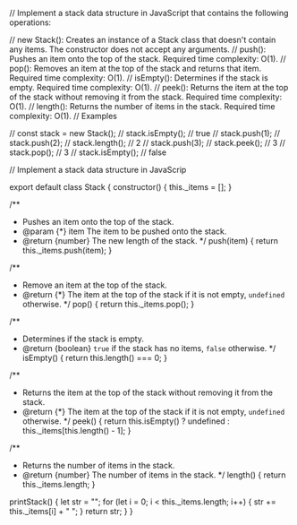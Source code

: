 // Implement a stack data structure in JavaScript that contains the following operations:

// new Stack(): Creates an instance of a Stack class that doesn't contain any items. The constructor does not accept any arguments.
// push(): Pushes an item onto the top of the stack. Required time complexity: O(1).
// pop(): Removes an item at the top of the stack and returns that item. Required time complexity: O(1).
// isEmpty(): Determines if the stack is empty. Required time complexity: O(1).
// peek(): Returns the item at the top of the stack without removing it from the stack. Required time complexity: O(1).
// length(): Returns the number of items in the stack. Required time complexity: O(1).
// Examples

// const stack = new Stack();
// stack.isEmpty(); // true
// stack.push(1);
// stack.push(2);
// stack.length(); // 2
// stack.push(3);
// stack.peek(); // 3
// stack.pop(); // 3
// stack.isEmpty(); // false

// Implement a stack data structure in JavaScrip

export default class Stack {
  constructor() {
    this._items = [];
  }

  /**
   * Pushes an item onto the top of the stack.
   * @param {*} item The item to be pushed onto the stack.
   * @return {number} The new length of the stack.
   */
  push(item) {
    return this._items.push(item);
  }

  /**
   * Remove an item at the top of the stack.
   * @return {*} The item at the top of the stack if it is not empty, `undefined` otherwise.
   */
  pop() {
    return this._items.pop();
  }

  /**
   * Determines if the stack is empty.
   * @return {boolean} `true` if the stack has no items, `false` otherwise.
   */
  isEmpty() {
    return this.length() === 0;
  }

  /**
   * Returns the item at the top of the stack without removing it from the stack.
   * @return {*} The item at the top of the stack if it is not empty, `undefined` otherwise.
   */
  peek() {
    return this.isEmpty() ? undefined : this._items[this.length() - 1];
  }

  /**
   * Returns the number of items in the stack.
   * @return {number} The number of items in the stack.
   */
  length() {
    return this._items.length;
  }

  printStack() {
    let str = "";
    for (let i = 0; i < this._items.length; i++) {
      str += this._items[i] + " ";
    }
    return str;
  }
}
